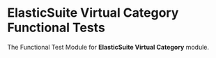 # ElasticSuite Virtual Category Functional Tests

The Functional Test Module for **ElasticSuite Virtual Category** module.

